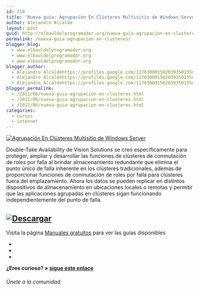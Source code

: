 ```yaml
---
id: 218
title: 'Nueva guía: Agrupación En Clústeres Multisitio de Windows Server (En Español)'
author: Alejandro Alcalde
layout: post
guid: http://elbauldelprogramador.org/nueva-guia-agrupacion-en-clusteres-multisitio-de-windows-server-en-espanol/
permalink: /nueva-guia-agrupacion-en-clusteres/
blogger_blog:
  - www.elbauldelprogramador.org
  - www.elbauldelprogramador.org
  - www.elbauldelprogramador.org
blogger_author:
  - Alejandro Alcaldehttps://profiles.google.com/117030001562039350135noreply@blogger.com
  - Alejandro Alcaldehttps://profiles.google.com/117030001562039350135noreply@blogger.com
  - Alejandro Alcaldehttps://profiles.google.com/117030001562039350135noreply@blogger.com
blogger_permalink:
  - /2011/06/nueva-guia-agrupacion-en-clusteres.html
  - /2011/06/nueva-guia-agrupacion-en-clusteres.html
  - /2011/06/nueva-guia-agrupacion-en-clusteres.html
categories:
  - cursos
  - internet
---
```

[![Agrupación En Clústeres Multisitio de Windows Server][1]][2]

Double-Take Availability de Vision Solutions se creó específicamente para proteger, ampliar y desarrollar las funciones de clústeres de conmutación de roles por falla al brindar almacenamiento redundante que elimina el punto único de falla inherente en los clústeres tradicionales, además de proporcionar funciones de conmutación de roles por falla para clústeres fuera del emplazamiento. Ahora los datos se pueden replicar en distintos dispositivos de almacenamiento en ubicaciones locales o remotas y permitir que las aplicaciones agrupadas en clústeres sigan funcionando independientemente del punto de falla.

  
<!--more-->

## [![Descargar][3]][2]

Visita la página [Manuales gratuitos][4] para ver las guías disponibles

<div class="sharedaddy">
  <div class="sd-content">
    <ul>
      <li>
        <a class="hastip" rel="nofollow" href="http://twitter.com/home?status=Nueva guía: Agrupación En Clústeres Multisitio de Windows Server (En Español)+http://elbauldelprogramador.com/nueva-guia-agrupacion-en-clusteres/+V%C3%ADa+%40elbaulp" onclick="javascript:window.open(this.href, '', 'menubar=no,toolbar=no,resizable=yes,scrollbars=yes,height=600,width=600');return false;" title="Compartir en Twitter" target="_blank"><span class="iconbox-title"><i class="icon-twitter icon-2x"></i></span></a>
      </li>
      <li>
        <a class="hastip" rel="nofollow" href="http://www.facebook.com/sharer.php?u=http://elbauldelprogramador.com/nueva-guia-agrupacion-en-clusteres/&t=Nueva guía: Agrupación En Clústeres Multisitio de Windows Server (En Español)+http://elbauldelprogramador.com/nueva-guia-agrupacion-en-clusteres/+V%C3%ADa+%40elbaulp" onclick="javascript:window.open(this.href, '', 'menubar=no,toolbar=no,resizable=yes,scrollbars=yes,height=600,width=600');return false;" title="Compartir en Facebook" target="_blank"><span class="iconbox-title"><i class="icon-facebook icon-2x"></i></span></a>
      </li>
      <li>
        <a class="hastip" rel="nofollow" href="https://plus.google.com/share?url=Nueva guía: Agrupación En Clústeres Multisitio de Windows Server (En Español)+http://elbauldelprogramador.com/nueva-guia-agrupacion-en-clusteres/+V%C3%ADa+%40elbaulp" onclick="javascript:window.open(this.href, '', 'menubar=no,toolbar=no,resizable=yes,scrollbars=yes,height=600,width=600');return false;" title="Compartir en G+" target="_blank"><span class="iconbox-title"><i class="icon-google-plus icon-2x"></i></span></a>
      </li>
    </ul>
  </div>
</div>

<span id="socialbottom" class="highlight style-2">

<p>
  <strong>¿Eres curioso? » <a onclick="javascript:_gaq.push(['_trackEvent','random','click-random']);" href="/index.php?random=1">sigue este enlace</a></strong>
</p>

<h6>
  Únete a la comunidad
</h6>

<div class="iconsc hastip" title="2240 seguidores">
  <a href="http://twitter.com/elbaulp" target="_blank"><i class="icon-twitter"></i></a>
</div>

<div class="iconsc hastip" title="2452 fans">
  <a href="http://facebook.com/elbauldelprogramador" target="_blank"><i class="icon-facebook"></i></a>
</div>

<div class="iconsc hastip" title="0 +1s">
  <a href="http://plus.google.com/+Elbauldelprogramador" target="_blank"><i class="icon-google-plus"></i></a>
</div>

<div class="iconsc hastip" title="Repositorios">
  <a href="http://github.com/algui91" target="_blank"><i class="icon-github"></i></a>
</div>

<div class="iconsc hastip" title="Feed RSS">
  <a href="http://elbauldelprogramador.com/feed" target="_blank"><i class="icon-rss"></i></a>
</div></span>

 [1]: http://img.tradepub.com/free/w_visi32/images/w_visi32c.gif "Agrupación En Clústeres Multisitio de Windows Server"
 [2]: http://elbauldelprogramador.tradepub.com/c/pubRD.mpl?sr=oc&_t=oc:&pc=w_visi32/prgm.cgi
 [3]: http://lh5.googleusercontent.com/-3xNROQvUyLw/Tez0xVWLW1I/AAAAAAAAAkc/3Gx7eUaLwxU/s288/descargar.png
 [4]: http://bashyc.blogspot.com/p/guias-gratuitas.html
